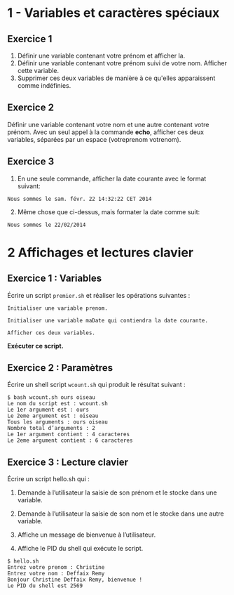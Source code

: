 # 1 - Variables et caractères spéciaux

## Exercice 1

1. Définir une variable contenant votre prénom et afficher la.
2. Définir une variable contenant votre prénom suivi de votre nom. Afficher cette variable.
3. Supprimer ces deux variables de manière à ce qu'elles apparaissent comme indéfinies.

## Exercice 2

Définir une variable contenant votre nom et une autre contenant votre prénom. Avec un seul appel à la commande **echo**, afficher ces deux variables, séparées par un espace (votreprenom votrenom).
    
## Exercice 3

1. En une seule commande, afficher la date courante avec le format suivant:

`Nous sommes le sam. févr. 22 14:32:22 CET 2014`

2. Même chose que ci-dessus, mais formater la date comme suit:

`Nous sommes le 22/02/2014`

# 2 Affichages et lectures clavier

## Exercice 1 : Variables

Écrire un script `premier.sh` et réaliser les opérations suivantes :

    Initialiser une variable prenom.

    Initialiser une variable maDate qui contiendra la date courante.

    Afficher ces deux variables.

**Exécuter ce script.**

## Exercice 2 : Paramètres

Écrire un shell script `wcount.sh` qui produit le résultat suivant :

```
$ bash wcount.sh ours oiseau 
Le nom du script est : wcount.sh 
Le 1er argument est : ours 
Le 2eme argument est : oiseau 
Tous les arguments : ours oiseau 
Nombre total d’arguments : 2 
Le 1er argument contient : 4 caracteres 
Le 2eme argument contient : 6 caracteres
```

## Exercice 3 : Lecture clavier

Écrire un script hello.sh qui :

1. Demande à l’utilisateur la saisie de son prénom et le stocke dans une variable. 

2. Demande à l’utilisateur la saisie de son nom et le stocke dans une autre variable.

3. Affiche un message de bienvenue à l’utilisateur.

4. Affiche le PID du shell qui exécute le script.

```
$ hello.sh  
Entrez votre prenom : Christine 
Entrez votre nom : Deffaix Remy 
Bonjour Christine Deffaix Remy, bienvenue ! 
Le PID du shell est 2569
```

